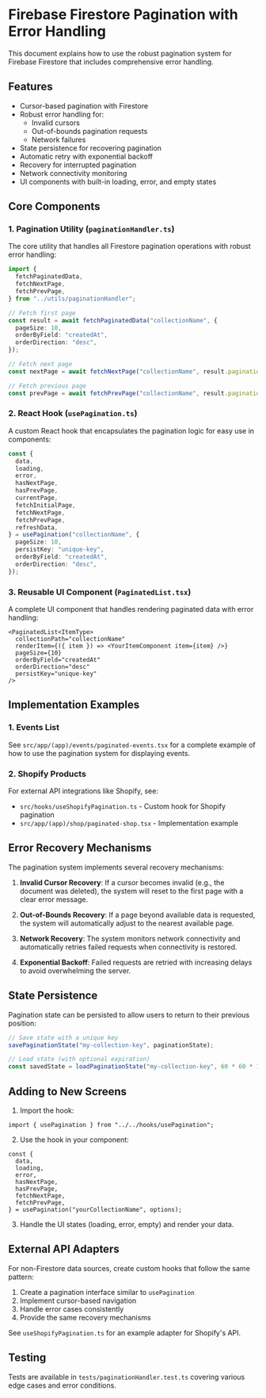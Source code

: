# Firebase Firestore Pagination with Error Handling

This document explains how to use the robust pagination system for Firebase Firestore that includes comprehensive error handling.

## Features

- Cursor-based pagination with Firestore
- Robust error handling for:
  - Invalid cursors
  - Out-of-bounds pagination requests
  - Network failures
- State persistence for recovering pagination
- Automatic retry with exponential backoff
- Recovery for interrupted pagination
- Network connectivity monitoring
- UI components with built-in loading, error, and empty states

## Core Components

### 1. Pagination Utility (`paginationHandler.ts`)

The core utility that handles all Firestore pagination operations with robust error handling:

```typescript
import {
  fetchPaginatedData,
  fetchNextPage,
  fetchPrevPage,
} from "../utils/paginationHandler";

// Fetch first page
const result = await fetchPaginatedData("collectionName", {
  pageSize: 10,
  orderByField: "createdAt",
  orderDirection: "desc",
});

// Fetch next page
const nextPage = await fetchNextPage("collectionName", result.paginationState);

// Fetch previous page
const prevPage = await fetchPrevPage("collectionName", result.paginationState);
```

### 2. React Hook (`usePagination.ts`)

A custom React hook that encapsulates the pagination logic for easy use in components:

```typescript
const {
  data,
  loading,
  error,
  hasNextPage,
  hasPrevPage,
  currentPage,
  fetchInitialPage,
  fetchNextPage,
  fetchPrevPage,
  refreshData,
} = usePagination("collectionName", {
  pageSize: 10,
  persistKey: "unique-key",
  orderByField: "createdAt",
  orderDirection: "desc",
});
```

### 3. Reusable UI Component (`PaginatedList.tsx`)

A complete UI component that handles rendering paginated data with error handling:

```tsx
<PaginatedList<ItemType>
  collectionPath="collectionName"
  renderItem={({ item }) => <YourItemComponent item={item} />}
  pageSize={10}
  orderByField="createdAt"
  orderDirection="desc"
  persistKey="unique-key"
/>
```

## Implementation Examples

### 1. Events List

See `src/app/(app)/events/paginated-events.tsx` for a complete example of how to use the pagination system for displaying events.

### 2. Shopify Products

For external API integrations like Shopify, see:

- `src/hooks/useShopifyPagination.ts` - Custom hook for Shopify pagination
- `src/app/(app)/shop/paginated-shop.tsx` - Implementation example

## Error Recovery Mechanisms

The pagination system implements several recovery mechanisms:

1. **Invalid Cursor Recovery**: If a cursor becomes invalid (e.g., the document was deleted), the system will reset to the first page with a clear error message.

2. **Out-of-Bounds Recovery**: If a page beyond available data is requested, the system will automatically adjust to the nearest available page.

3. **Network Recovery**: The system monitors network connectivity and automatically retries failed requests when connectivity is restored.

4. **Exponential Backoff**: Failed requests are retried with increasing delays to avoid overwhelming the server.

## State Persistence

Pagination state can be persisted to allow users to return to their previous position:

```typescript
// Save state with a unique key
savePaginationState("my-collection-key", paginationState);

// Load state (with optional expiration)
const savedState = loadPaginationState("my-collection-key", 60 * 60 * 1000); // 1 hour
```

## Adding to New Screens

1. Import the hook:

```tsx
import { usePagination } from "../../hooks/usePagination";
```

2. Use the hook in your component:

```tsx
const {
  data,
  loading,
  error,
  hasNextPage,
  hasPrevPage,
  fetchNextPage,
  fetchPrevPage,
} = usePagination("yourCollectionName", options);
```

3. Handle the UI states (loading, error, empty) and render your data.

## External API Adapters

For non-Firestore data sources, create custom hooks that follow the same pattern:

1. Create a pagination interface similar to `usePagination`
2. Implement cursor-based navigation
3. Handle error cases consistently
4. Provide the same recovery mechanisms

See `useShopifyPagination.ts` for an example adapter for Shopify's API.

## Testing

Tests are available in `tests/paginationHandler.test.ts` covering various edge cases and error conditions.
